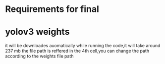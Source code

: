 # Requirements for final
# yolov3 weights
it will be downloades auomatically while running the code,it will take around 237 mb
                         the file path is reffered in the 4th cell,you can change the path according to the weights file path
